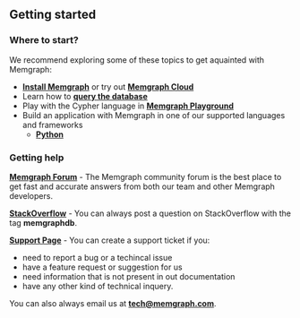 ## Getting started

### Where to start?

We recommend exploring some of these topics to get aquainted with Memgraph:

* **[Install Memgraph](./installation/installation.md)** or try out **[Memgraph Cloud](https://memgraph.com/product/cloud)**
* Learn how to **[query the database](./querying/querying.md)**
* Play with the Cypher language in **[Memgraph Playground](https://playground.memgraph.com/)**
* Build an application with Memgraph in one of our supported languages and frameworks
    * **[Python](./connecting_applications/python.md)**

### Getting help

**[Memgraph Forum](https://discourse.memgraph.com/)** - The Memgraph community forum is the best place to get fast and accurate answers from both our team and other Memgraph developers.

**[StackOverflow](https://stackoverflow.com/questions/tagged/memgraphdb)** - You can always post a question on StackOverflow with the tag **memgraphdb**.

**[Support Page](https://airtable.com/shrcmWpvn74kudboV)** - You can create a support ticket if you:
* need to report a bug or a techincal issue
* have a feature request or suggestion for us
* need information that is not present in out documentation
* have any other kind of technical inquery.

You can also always email us at **tech@memgraph.com**.